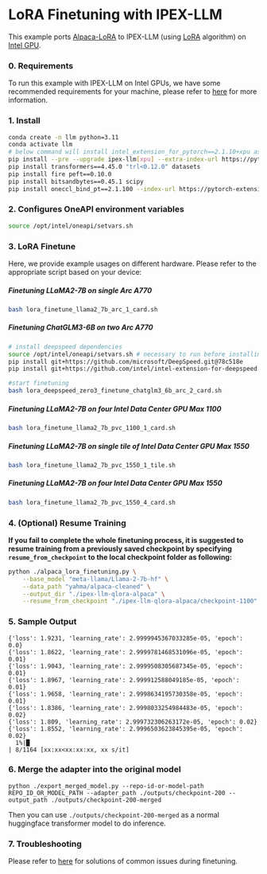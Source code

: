 # LoRA Finetuning with IPEX-LLM

This example ports [Alpaca-LoRA](https://github.com/tloen/alpaca-lora/tree/main) to IPEX-LLM (using [LoRA](https://arxiv.org/abs/2106.09685) algorithm) on [Intel GPU](../../README.md).

### 0. Requirements
To run this example with IPEX-LLM on Intel GPUs, we have some recommended requirements for your machine, please refer to [here](../../README.md#requirements) for more information.

### 1. Install

```bash
conda create -n llm python=3.11
conda activate llm
# below command will install intel_extension_for_pytorch==2.1.10+xpu as default
pip install --pre --upgrade ipex-llm[xpu] --extra-index-url https://pytorch-extension.intel.com/release-whl/stable/xpu/us/
pip install transformers==4.45.0 "trl<0.12.0" datasets
pip install fire peft==0.10.0
pip install bitsandbytes==0.45.1 scipy
pip install oneccl_bind_pt==2.1.100 --index-url https://pytorch-extension.intel.com/release-whl/stable/xpu/us/ # necessary to run distributed finetuning
```

### 2. Configures OneAPI environment variables
```bash
source /opt/intel/oneapi/setvars.sh
```

### 3. LoRA Finetune

Here, we provide example usages on different hardware. Please refer to the appropriate script based on your device:

##### Finetuning LLaMA2-7B on single Arc A770

```bash
bash lora_finetune_llama2_7b_arc_1_card.sh
```

##### Finetuning ChatGLM3-6B on two Arc A770

```bash
# install deepspeed dependencies
source /opt/intel/oneapi/setvars.sh # necessary to run before installing deepspeed
pip install git+https://github.com/microsoft/DeepSpeed.git@78c518e
pip install git+https://github.com/intel/intel-extension-for-deepspeed.git@ec33277

#start finetuning
bash lora_deepspeed_zero3_finetune_chatglm3_6b_arc_2_card.sh
```

##### Finetuning LLaMA2-7B on four Intel Data Center GPU Max 1100

```bash
bash lora_finetune_llama2_7b_pvc_1100_1_card.sh
```

##### Finetuning LLaMA2-7B on single tile of Intel Data Center GPU Max 1550

```bash
bash lora_finetune_llama2_7b_pvc_1550_1_tile.sh
```

##### Finetuning LLaMA2-7B on four Intel Data Center GPU Max 1550

```bash
bash lora_finetune_llama2_7b_pvc_1550_4_card.sh
```

### 4. (Optional) Resume Training
**If you fail to complete the whole finetuning process, it is suggested to resume training from a previously saved checkpoint by specifying `resume_from_checkpoint` to the local checkpoint folder as following:**
```bash
python ./alpaca_lora_finetuning.py \
    --base_model "meta-llama/Llama-2-7b-hf" \
    --data_path "yahma/alpaca-cleaned" \
    --output_dir "./ipex-llm-qlora-alpaca" \
    --resume_from_checkpoint "./ipex-llm-qlora-alpaca/checkpoint-1100"
```

### 5. Sample Output
```log
{'loss': 1.9231, 'learning_rate': 2.9999945367033285e-05, 'epoch': 0.0}
{'loss': 1.8622, 'learning_rate': 2.9999781468531096e-05, 'epoch': 0.01}
{'loss': 1.9043, 'learning_rate': 2.9999508305687345e-05, 'epoch': 0.01}
{'loss': 1.8967, 'learning_rate': 2.999912588049185e-05, 'epoch': 0.01}
{'loss': 1.9658, 'learning_rate': 2.9998634195730358e-05, 'epoch': 0.01}
{'loss': 1.8386, 'learning_rate': 2.9998033254984483e-05, 'epoch': 0.02}
{'loss': 1.809, 'learning_rate': 2.999732306263172e-05, 'epoch': 0.02}
{'loss': 1.8552, 'learning_rate': 2.9996503623845395e-05, 'epoch': 0.02}
  1%|█                                                                                                                                                         | 8/1164 [xx:xx<xx:xx:xx, xx s/it]
```

### 6. Merge the adapter into the original model
```
python ./export_merged_model.py --repo-id-or-model-path REPO_ID_OR_MODEL_PATH --adapter_path ./outputs/checkpoint-200 --output_path ./outputs/checkpoint-200-merged
```

Then you can use `./outputs/checkpoint-200-merged` as a normal huggingface transformer model to do inference.

### 7. Troubleshooting
Please refer to [here](../README.md#troubleshooting) for solutions of common issues during finetuning.

